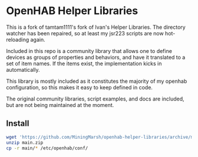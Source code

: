 # OpenHAB Helper Libraries

This is a fork of tamtam1111's fork of Ivan's Helper Libraries. The directory watcher has been repaired, so at least my jsr223 scripts are now hot-reloading again.

Included in this repo is a community library that allows one to define devices as groups of properties and behaviors, and have it translated to a set of item names. If the items exist, the implementation kicks in automatically.

This library is mostly included as it constitutes the majority of my openhab configuration, so this makes it easy to keep defined in code.

The original community libraries, script examples, and docs are included, but are not being maintained at the moment.

## Install

```bash
wget 'https://github.com/MiningMarsh/openhab-helper-libraries/archive/main.zip'
unzip main.zip
cp -r main/* /etc/openhab/conf/
```
